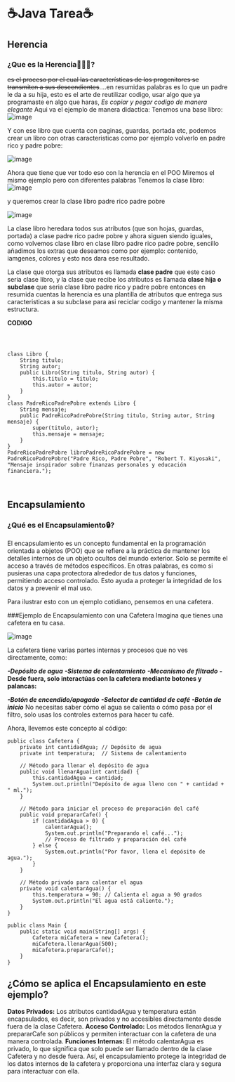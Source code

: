 # ☕Java Tarea☕

## Herencia
### ¿Que es  la Herencia👩‍👦‍👦?
~~es el proceso por el cual las características de los progenitores se transmiten a sus descendientes~~....en resumidas palabras es lo que un padre le da a su hija, esto es el arte de reutilizar codigo, usar algo que ya programaste en algo que haras, *Es copiar y pegar codigo de manera elegante*
Aqui va el ejemplo de manera didactica:
Tenemos una base libro:
![image](https://github.com/Andre230906/Java/assets/156432253/ceeff36b-2967-4940-851f-ecf6f79cfb19)


Y con ese libro que cuenta con paginas, guardas, portada etc, podemos crear un libro con otras caracteristicas como por ejemplo volverlo en padre rico y padre pobre: 

![image](https://github.com/Andre230906/Java/assets/156432253/83647330-8a8a-495b-973d-31510fdf04ac)

Ahora que tiene que ver todo eso con la herencia en el POO
Miremos el mismo ejemplo pero con diferentes palabras
Tenemos la clase libro:
![image](https://github.com/Andre230906/Java/assets/156432253/ceeff36b-2967-4940-851f-ecf6f79cfb19)

y queremos crear la clase libro padre rico padre pobre


![image](https://github.com/Andre230906/Java/assets/156432253/83647330-8a8a-495b-973d-31510fdf04ac)


La clase libro heredara todos sus atributos (que son hojas, guardas, portada) a clase padre rico padre pobre y ahora siguen siendo iguales, como volvemos clase libro en clase libro padre rico padre pobre, sencillo añadimos los extras que deseamos como por ejemplo: contenido, iamgenes, colores y esto nos dara ese resultado.

La clase que otorga sus atributos es llamada **clase padre** que este caso seria clase libro, y la clase que recibe los atributos es llamada **clase hija o subclase** que seria clase libro padre rico y padre pobre 
entonces en resumida cuentas la herencia es una plantilla de atributos que entrega sus caracteristicas a su subclase para asi reciclar codigo y mantener la misma estructura.


**CODIGO**


```



class Libro {
    String titulo;
    String autor;
    public Libro(String titulo, String autor) {
        this.titulo = titulo;
        this.autor = autor;
    }
}
class PadreRicoPadrePobre extends Libro {
    String mensaje;
    public PadreRicoPadrePobre(String titulo, String autor, String mensaje) {
        super(titulo, autor);
        this.mensaje = mensaje;
    }
}
PadreRicoPadrePobre libroPadreRicoPadrePobre = new PadreRicoPadrePobre("Padre Rico, Padre Pobre", "Robert T. Kiyosaki", "Mensaje inspirador sobre finanzas personales y educación financiera.");



```

## Encapsulamiento

### ¿Qué es el Encapsulamiento🔒?
El encapsulamiento es un concepto fundamental en la programación orientada a objetos (POO) que se refiere a la práctica de mantener los detalles internos de un objeto ocultos del mundo exterior. Solo se permite el acceso a través de métodos específicos. En otras palabras, es como si pusieras una capa protectora alrededor de tus datos y funciones, permitiendo acceso controlado. Esto ayuda a proteger la integridad de los datos y a prevenir el mal uso.

Para ilustrar esto con un ejemplo cotidiano, pensemos en una cafetera.

###Ejemplo de Encapsulamiento con una Cafetera
Imagina que tienes una cafetera en tu casa.


![image](https://github.com/Andre230906/Java/assets/156432253/3b4e498c-6b1c-4cb3-b69e-ddd9f19f0eae)

La cafetera tiene varias partes internas y procesos que no ves directamente, como:

***-Depósito de agua***
***-Sistema de calentamiento***
***-Mecanismo de filtrado***
**-Desde fuera, solo interactúas con la cafetera mediante botones y palancas:**

***-Botón de encendido/apagado***
***-Selector de cantidad de café***
***-Botón de inicio***
No necesitas saber cómo el agua se calienta o cómo pasa por el filtro, solo usas los controles externos para hacer tu café.

Ahora, llevemos este concepto al código:

```
public class Cafetera {
    private int cantidadAgua; // Depósito de agua
    private int temperatura;  // Sistema de calentamiento

    // Método para llenar el depósito de agua
    public void llenarAgua(int cantidad) {
        this.cantidadAgua = cantidad;
        System.out.println("Depósito de agua lleno con " + cantidad + " ml.");
    }

    // Método para iniciar el proceso de preparación del café
    public void prepararCafe() {
        if (cantidadAgua > 0) {
            calentarAgua();
            System.out.println("Preparando el café...");
            // Proceso de filtrado y preparación del café
        } else {
            System.out.println("Por favor, llena el depósito de agua.");
        }
    }

    // Método privado para calentar el agua
    private void calentarAgua() {
        this.temperatura = 90; // Calienta el agua a 90 grados
        System.out.println("El agua está caliente.");
    }
}

public class Main {
    public static void main(String[] args) {
        Cafetera miCafetera = new Cafetera();
        miCafetera.llenarAgua(500);
        miCafetera.prepararCafe();
    }
}

```
## ¿Cómo se aplica el Encapsulamiento en este ejemplo?
**Datos Privados:** Los atributos cantidadAgua y temperatura están encapsulados, es decir, son privados y no accesibles directamente desde fuera de la clase Cafetera.
**Acceso Controlado:** Los métodos llenarAgua y prepararCafe son públicos y permiten interactuar con la cafetera de una manera controlada.
**Funciones Internas:** El método calentarAgua es privado, lo que significa que solo puede ser llamado dentro de la clase Cafetera y no desde fuera.
Así, el encapsulamiento protege la integridad de los datos internos de la cafetera y proporciona una interfaz clara y segura para interactuar con ella.
